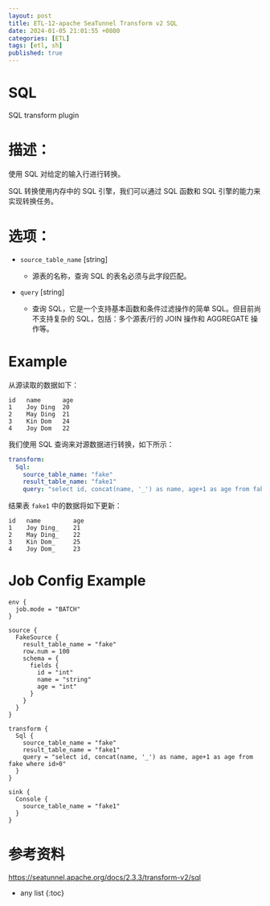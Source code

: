 ```yaml
---
layout: post
title: ETL-12-apache SeaTunnel Transform v2 SQL
date: 2024-01-05 21:01:55 +0800
categories: [ETL]
tags: [etl, sh]
published: true
---
```


# SQL

SQL transform plugin

# 描述：

使用 SQL 对给定的输入行进行转换。

SQL 转换使用内存中的 SQL 引擎，我们可以通过 SQL 函数和 SQL 引擎的能力来实现转换任务。

# 选项：

- `source_table_name` [string]
  - 源表的名称，查询 SQL 的表名必须与此字段匹配。

- `query` [string]
  - 查询 SQL，它是一个支持基本函数和条件过滤操作的简单 SQL。但目前尚不支持复杂的 SQL，包括：多个源表/行的 JOIN 操作和 AGGREGATE 操作等。

# Example

从源读取的数据如下：

```
id   name      age
1    Joy Ding  20
2    May Ding  21
3    Kin Dom   24
4    Joy Dom   22
```

我们使用 SQL 查询来对源数据进行转换，如下所示：

```yaml
transform:
  Sql:
    source_table_name: "fake"
    result_table_name: "fake1"
    query: "select id, concat(name, '_') as name, age+1 as age from fake where id>0"
```

结果表 `fake1` 中的数据将如下更新：

```
id   name         age
1    Joy Ding_    21
2    May Ding_    22
3    Kin Dom_     25
4    Joy Dom_     23
```

# Job Config Example

```
env {
  job.mode = "BATCH"
}

source {
  FakeSource {
    result_table_name = "fake"
    row.num = 100
    schema = {
      fields {
        id = "int"
        name = "string"
        age = "int"
      }
    }
  }
}

transform {
  Sql {
    source_table_name = "fake"
    result_table_name = "fake1"
    query = "select id, concat(name, '_') as name, age+1 as age from fake where id>0"
  }
}

sink {
  Console {
    source_table_name = "fake1"
  }
}
```


# 参考资料

https://seatunnel.apache.org/docs/2.3.3/transform-v2/sql

* any list
{:toc}